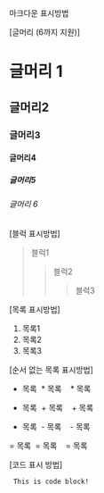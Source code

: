 마크다운 표시방법


[글머리 (6까지 지원)]
# 글머리 1
## 글머리2
### 글머리3
#### 글머리4
##### 글머리5
###### 글머리 6


[블럭 표시방법]

> 블럭1
>> 블럭2
>>> 블럭3


[목록 표시방법]
1. 목록1
2. 목록2
3. 목록3


[순서 없는 목록 표시방법]
* 목록
  * 목록
    * 목록
    
+ 목록
  + 목록
    + 목록
    
- 목록
  - 목록
    - 목록
 
= 목록
  = 목록
    = 목록


[코드 표시 방법]
<pre><code> This is code block! </code></pre>

